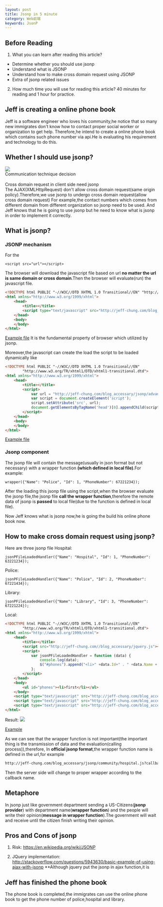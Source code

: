```yaml
---
layout: post
title: Jsonp in 5 minute
category: Web前端
keywords: JsonP
---
```


## Before Reading

1.  What you can learn after reading this article?

* Determine whether you should use jsonp
* Understand what is JSONP
* Understand how to make cross domain request using JSONP
* Extra of jsonp related issues

2.  How much time you will use for reading this article?
    40 minutes for reading and 1 hour for practice.

## Jeff is creating a online phone book

Jeff is a software engineer who loves his community,he notice that so many new immigrates don't know how to contact proper social worker or organization to get help.
Therefore,he intend to create a online phone book which contains such phone number via api.He is evaluating his requirement and technology to do this.

## Whether I should use jsonp?

<div class="minipic-container">
<img class="minipic" src="http://jeff-chung.com/blog_accessary/writing_common_accessary/decision.jpg" />
<div class="minitext-container">
<div class="minipic-title">Communication technique decision</div><br />
<div class="minipic-content">Cross domain request in client side need jsonp</div>
</div>
</div>
The AJAX(XMLHttpRequest) don't allow cross domain request(same origin policy).Therefore,we use jsonp to undergo cross domain request(allow cross domain request)
For example,the contact numbers which comes from different domain from different organization so jsonp need to be used.
And Jeff knows that he is going to use jsonp but he need to know what is jsonp in order to implement it correctly.

## What is jsonp?

### JSONP mechanism

For the

```
<script src="url"></script>
```

The browser will download the javascript file based on url **no matter the url is same domain or cross domain**.Then the browser will evaluate(run) the javascript file.

```html
<!DOCTYPE html PUBLIC "-//W3C//DTD XHTML 1.0 Transitional//EN" "http://www.w3.org/TR/xhtml1/DTD/xhtml1-transitional.dtd">
<html xmlns="http://www.w3.org/1999/xhtml">
    <head>
        <title></title>
        <script type="text/javascript" src="http://jeff-chung.com/blog_accessary/jsonp/basic/remote.js"></script>
    </head>
    <body>
    </body>
</html>
```

<a href="http://jeff-chung.com/blog_accessary/jsonp/basic/local.html" download>Example file</a>
It is the fundamental property of browser which utilized by jsonp.

Moreover,the javascript can create the load the script to be loaded dynamically like

```html
<!DOCTYPE html PUBLIC "-//W3C//DTD XHTML 1.0 Transitional//EN"
        "http://www.w3.org/TR/xhtml1/DTD/xhtml1-transitional.dtd">
<html xmlns="http://www.w3.org/1999/xhtml">
    <head>
        <title></title>
        <script>
            var url = "http://jeff-chung.com/blog_accessary/jsonp/advanced/remote.js";
            var script = document.createElement('script');
            script.setAttribute('src', url);
            document.getElementsByTagName('head')[0].appendChild(script);
        </script>
    </head>
    <body>
    </body>
</html>
```

<a href="http://jeff-chung.com/blog_accessary/jsonp/advanced/local.html" download>Example file</a>

### Jsonp component

The jsonp file will contain the message(usually in json format but not necessary) with a wrapper function **(which defined in local file)**.For example:

```
wrapper({"Name": "Police", "Id": 1, "PhoneNumber": 67221234});
```

After the loading this jsonp file using the script,when the browser evaluate the jsonp file,the jsonp file **call the wrapper function**,therefore the remote data of jsonp is **passed** to local file(due to the function is defined in local file).

Now Jeff knows what is jsonp now,he is going the build his online phone book now.

## How to make cross domain request using jsonp?

Here are three jsonp file
Hospital:

```
jsonPFileLoadedHandler({"Name": "Hospital", "Id": 1, "PhoneNumber": 63221234});
```

Police:

```
jsonPFileLoadedHandler({"Name": "Police", "Id": 2, "PhoneNumber": 67221434});
```

Library:

```
jsonPFileLoadedHandler({"Name": "Library", "Id": 3, "PhoneNumber": 67221224});
```

Local:

```html
<!DOCTYPE html PUBLIC "-//W3C//DTD XHTML 1.0 Transitional//EN"
        "http://www.w3.org/TR/xhtml1/DTD/xhtml1-transitional.dtd">
<html xmlns="http://www.w3.org/1999/xhtml">
    <head>
        <title></title>
        <script src="http://jeff-chung.com//blog_accessary/jquery.js"></script>
        <script>
            var jsonPFileLoadedHandler = function (data) {
                console.log(data);
                $("#phones").append("<li>" +data.Id+" . " +data.Name + "("+data.PhoneNumber+ ")</li>");
            };
        </script>
    </head>
    <body>
        <ul id="phones"><li>first</li></ul>
    </body>
    <script type="text/javascript" src="http://jeff-chung.com/blog_accessary/jsonp/community/hospital.js"></script>
    <script type="text/javascript" src="http://jeff-chung.com/blog_accessary/jsonp/community/police.js"></script>
    <script type="text/javascript" src="http://jeff-chung.com/blog_accessary/jsonp/community/library.js"></script>
</html>
```

Result:
![ ](http://jeff-chung.com/blog_accessary/blog_images/jsonp/1.png)

<a href="http://jeff-chung.com/blog_accessary/jsonp/community/community.zip" download>Example</a>

As we can see that the wrapper function is not important(the important thing is the transmission of data and the evaluation(calling process)),therefore,
In **official jsonp format**,the wrapper function name is defined in the url,for example

```html
http://jeff-chung.com/blog_accessary/jsonp/community/hospital.js?callback=jsonPFileLoadedHandler
```

Then the server side will change to proper wrapper according to the callback name.

## Metaphore

In jsonp just like government department sending a US-Citizens(**jsonp provider**) with department name(**wrapper function**) and the people will write their opinion(**message in wrapper function**).The government will wait and receive until the citizen finish writing their opinion.

## Pros and Cons of jsonp

1.  Risk:
    https://en.wikipedia.org/wiki/JSONP

2.  JQuery implementation:
    http://stackoverflow.com/questions/5943630/basic-example-of-using-ajax-with-jsonp
    \*\*Although jquery put the jsonp in ajax function,it is

## Jeff has finished the phone book

The phone book is completed,the immigrates can use the online phone book to get the phone number of police,hospital and library.
